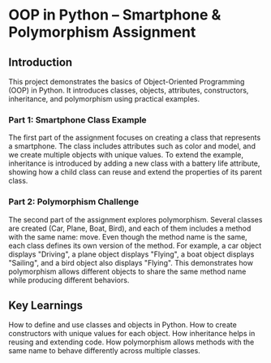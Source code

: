 # OOP in Python – Smartphone & Polymorphism Assignment
## Introduction
This project demonstrates the basics of Object-Oriented Programming (OOP) in Python. It introduces classes, objects, attributes, constructors, inheritance, and polymorphism using practical examples.
### Part 1: Smartphone Class Example
The first part of the assignment focuses on creating a class that represents a smartphone. The class includes attributes such as color and model, and we create multiple objects with unique values.
To extend the example, inheritance is introduced by adding a new class with a battery life attribute, showing how a child class can reuse and extend the properties of its parent class.
### Part 2: Polymorphism Challenge
The second part of the assignment explores polymorphism. Several classes are created (Car, Plane, Boat, Bird), and each of them includes a method with the same name: move.
Even though the method name is the same, each class defines its own version of the method. For example, a car object displays "Driving", a plane object displays "Flying", a boat object displays "Sailing", and a bird object also displays "Flying".
This demonstrates how polymorphism allows different objects to share the same method name while producing different behaviors.
## Key Learnings
How to define and use classes and objects in Python.
How to create constructors with unique values for each object.
How inheritance helps in reusing and extending code.
How polymorphism allows methods with the same name to behave differently across multiple classes.
